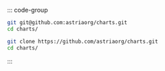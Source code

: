 <!-- markdownlint-disable MD041 -->

::: code-group

  ```bash [SSH]
  git git@github.com:astriaorg/charts.git
  cd charts/
  ```

  ```bash [HTTPS]
  git clone https://github.com/astriaorg/charts.git
  cd charts/
  ```
  
:::

<!-- <Tabs>
  <TabItem value="SSH" label="SSH" default> </TabItem>
  <TabItem value="HTTPS" label="HTTPS> </TabItem>
</Tabs> -->
